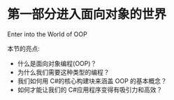 # 第一部分进入面向对象的世界

Enter into the World of OOP

本节的亮点:

*   什么是面向对象编程(OOP)？
*   为什么我们需要这种类型的编程？
*   我们如何用 C#的核心构建块来涵盖 OOP 的基本概念？
*   如何才能让我们的 C#应用程序变得有吸引力和高效？
